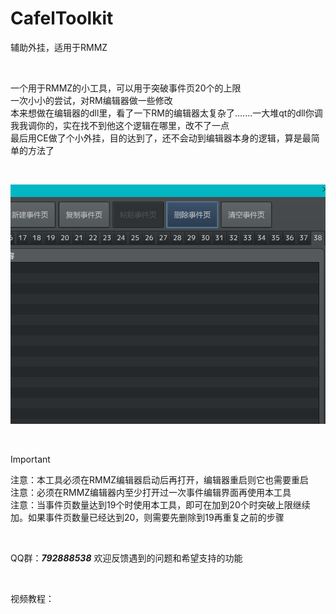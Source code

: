 # CafelToolkit

辅助外挂，适用于RMMZ

<br/>

一个用于RMMZ的小工具，可以用于突破事件页20个的上限 <br/>
一次小小的尝试，对RM编辑器做一些修改 <br/>
本来想做在编辑器的dll里，看了一下RM的编辑器太复杂了.......一大堆qt的dll你调我我调你的，实在找不到他这个逻辑在哪里，改不了一点 <br/>
最后用CE做了个小外挂，目的达到了，还不会动到编辑器本身的逻辑，算是最简单的方法了 <br/>

<br/>

![案例1](https://github.com/cafel176/CafelToolkit/blob/main/pic1.png?raw=true '案例1')

<br/>

> [!IMPORTANT] 
> 注意：本工具必须在RMMZ编辑器启动后再打开，编辑器重启则它也需要重启 <br/>
> 注意：必须在RMMZ编辑器内至少打开过一次事件编辑界面再使用本工具 <br/>
> 注意：当事件页数量达到19个时使用本工具，即可在加到20个时突破上限继续加。如果事件页数量已经达到20，则需要先删除到19再重复之前的步骤 <br/>

<br/>

QQ群：***792888538***   欢迎反馈遇到的问题和希望支持的功能

<br/>

视频教程：

<br/>



